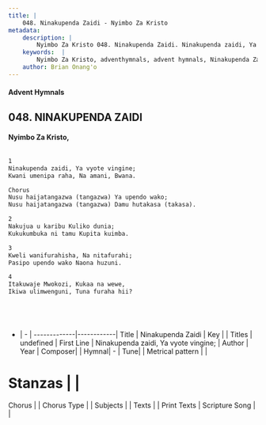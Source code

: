 ```yaml
---
title: |
    048. Ninakupenda Zaidi - Nyimbo Za Kristo
metadata:
    description: |
        Nyimbo Za Kristo 048. Ninakupenda Zaidi. Ninakupenda zaidi, Ya vyote vingine; Kwani umenipa raha, Na amani, Bwana.  Chorus Nusu haijatangazwa (tangazwa) Ya upendo wako;	 Nusu haijatangazwa (tangazwa) Damu hutakasa (takasa).  
    keywords:  |
        Nyimbo Za Kristo, adventhymnals, advent hymnals, Ninakupenda Zaidi, Ninakupenda zaidi, Ya vyote vingine;. 
    author: Brian Onang'o
---
```


#### Advent Hymnals
## 048. NINAKUPENDA ZAIDI
####  Nyimbo Za Kristo,

```txt

1
Ninakupenda zaidi, Ya vyote vingine;
Kwani umenipa raha, Na amani, Bwana.

Chorus
Nusu haijatangazwa (tangazwa) Ya upendo wako;	
Nusu haijatangazwa (tangazwa) Damu hutakasa (takasa).

2
Nakujua u karibu Kuliko dunia;
Kukukumbuka ni tamu Kupita kuimba.

3
Kweli wanifurahisha, Na nitafurahi;
Pasipo upendo wako Naona huzuni.

4
Itakuwaje Mwokozi, Kukaa na wewe,
Ikiwa ulimwenguni, Tuna furaha hii?






```

- |   -  |
-------------|------------|
Title | Ninakupenda Zaidi |
Key |  |
Titles | undefined |
First Line | Ninakupenda zaidi, Ya vyote vingine; |
Author | 
Year | 
Composer| |
Hymnal|  - |
Tune|  |
Metrical pattern | |
# Stanzas |  |
Chorus |  |
Chorus Type |  |
Subjects | |
Texts |  |
Print Texts | 
Scripture Song |  |
    
